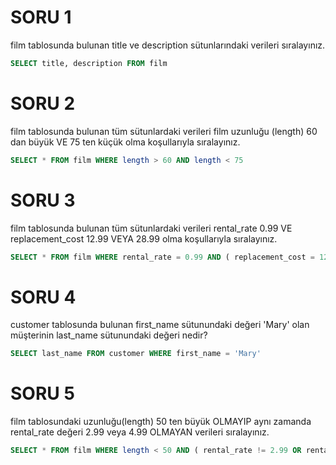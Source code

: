 # SORU 1
film tablosunda bulunan title ve description sütunlarındaki verileri sıralayınız.
```SQL 
SELECT title, description FROM film 
```

# SORU 2
film tablosunda bulunan tüm sütunlardaki verileri film uzunluğu (length) 60 dan büyük VE 75 ten küçük olma koşullarıyla sıralayınız.
```SQL 
SELECT * FROM film WHERE length > 60 AND length < 75
```

# SORU 3
film tablosunda bulunan tüm sütunlardaki verileri rental_rate 0.99 VE replacement_cost 12.99 VEYA 28.99 olma koşullarıyla sıralayınız.
```SQL
SELECT * FROM film WHERE rental_rate = 0.99 AND ( replacement_cost = 12.99 OR replacement_cost = 28.99 )
```

# SORU 4
customer tablosunda bulunan first_name sütunundaki değeri 'Mary' olan müşterinin last_name sütunundaki değeri nedir?
```SQL
SELECT last_name FROM customer WHERE first_name = 'Mary'
```

# SORU 5
film tablosundaki uzunluğu(length) 50 ten büyük OLMAYIP aynı zamanda rental_rate değeri 2.99 veya 4.99 OLMAYAN verileri sıralayınız.
```SQL
SELECT * FROM film WHERE length < 50 AND ( rental_rate != 2.99 OR rental_rate != 4.99)
```
